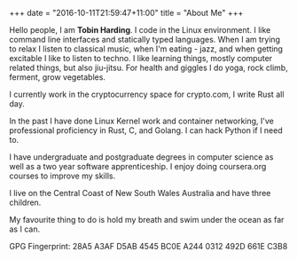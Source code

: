 +++
date = "2016-10-11T21:59:47+11:00"
title = "About Me"
+++

Hello people, I am **Tobin Harding**. I code in the Linux environment. I like
command line interfaces and statically typed languages. When I am trying to
relax I listen to classical music, when I'm eating - jazz, and when getting
excitable I like to listen to techno.  I like learning things, mostly computer
related things, but also jiu-jitsu. For health and giggles I do yoga, rock
climb, ferment, grow vegetables.

I currently work in the cryptocurrency space for crypto.com, I write Rust all
day.

In the past I have done Linux Kernel work and container networking, I've
professional proficiency in Rust, C, and Golang. I can hack Python if I need to. 

I have undergraduate and postgraduate degrees in computer science as well as a
two year software apprenticeship. I enjoy doing coursera.org courses to improve
my skills.

I live on the Central Coast of New South Wales Australia and have three
children.

My favourite thing to do is hold my breath and swim under the ocean as far as I
can.

GPG Fingerprint: 28A5 A3AF D5AB 4545 BC0E  A244 0312 492D 661E C3B8
